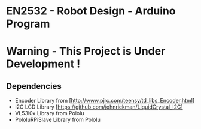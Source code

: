 # EN2532 - Robot Design - Arduino Program
# Warning - This Project is Under Development !

## Dependencies
* Encoder Library from [http://www.pjrc.com/teensy/td_libs_Encoder.html]
* I2C LCD Library [https://github.com/johnrickman/LiquidCrystal_I2C]
* VL53l0x Library from Pololu
* PololuRPiSlave Library from Pololu